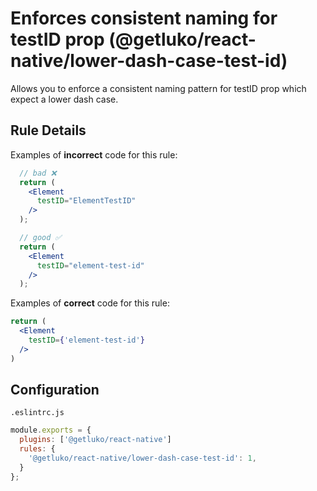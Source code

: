 # Enforces consistent naming for testID prop (@getluko/react-native/lower-dash-case-test-id)

Allows you to enforce a consistent naming pattern for testID prop which expect a lower dash case.

## Rule Details

Examples of **incorrect** code for this rule:

  ```jsx
    // bad ❌
    return (
      <Element
        testID="ElementTestID"
      />
    );

    // good ✅
    return (
      <Element
        testID="element-test-id"
      />
    );
  ```

Examples of **correct** code for this rule:

```jsx
return (
  <Element
    testID={'element-test-id'}
  />
)
```

## Configuration

`.eslintrc.js`
```js
module.exports = {
  plugins: ['@getluko/react-native']
  rules: {
    '@getluko/react-native/lower-dash-case-test-id': 1,
  }
};
```